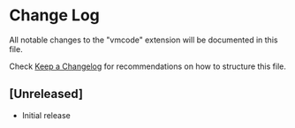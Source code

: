 # Change Log

All notable changes to the "vmcode" extension will be documented in this file.

Check [Keep a Changelog](http://keepachangelog.com/) for recommendations on how to structure this file.

## [Unreleased]

- Initial release
